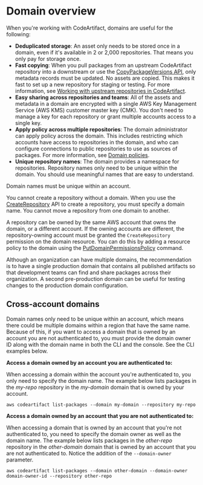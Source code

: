 # Domain overview<a name="domain-overview"></a>

When you're working with CodeArtifact, domains are useful for the following: 
+  **Deduplicated storage**: An asset only needs to be stored once in a domain, even if it's available in 2 or 2,000 repositories\. That means you only pay for storage once\.
+  **Fast copying**: When you pull packages from an upstream CodeArtifact repository into a downstream or use the [CopyPackageVersions API](copy-package.md), only metadata records must be updated\. No assets are copied\. This makes it fast to set up a new repository for staging or testing\. For more information, see [Working with upstream repositories in CodeArtifact](repos-upstream.md)\.
+  **Easy sharing across repositories and teams**: All of the assets and metadata in a domain are encrypted with a single AWS Key Management Service \(AWS KMS\) customer master key \(CMK\)\. You don't need to manage a key for each repository or grant multiple accounts access to a single key\.
+  **Apply policy across multiple repositories**: The domain administrator can apply policy across the domain\. This includes restricting which accounts have access to repositories in the domain, and who can configure connections to public repositories to use as sources of packages\. For more information, see [Domain policies](domain-policies.md)\.
+  **Unique repository names**: The domain provides a namespace for repositories\. Repository names only need to be unique within the domain\. You should use meaningful names that are easy to understand\.

Domain names must be unique within an account\.

You cannot create a repository without a domain\. When you use the [CreateRepository](create-repo.md) API to create a repository, you must specify a domain name\. You cannot move a repository from one domain to another\.

A repository can be owned by the same AWS account that owns the domain, or a different account\. If the owning accounts are different, the repository\-owning account must be granted the `CreateRepository` permission on the domain resource\. You can do this by adding a resource policy to the domain using the [PutDomainPermissionsPolicy](domain-policies.md#set-domain-policy) command\.

Although an organization can have multiple domains, the recommendation is to have a single production domain that contains all published artifacts so that development teams can find and share packages across their organization\. A second pre\-production domain can be useful for testing changes to the production domain configuration\.

## Cross\-account domains<a name="domain-overview-cross-account"></a>

Domain names only need to be unique within an account, which means there could be multiple domains within a region that have the same name\. Because of this, if you want to access a domain that is owned by an account you are not authenticated to, you must provide the domain owner ID along with the domain name in both the CLI and the console\. See the CLI examples below\.

**Access a domain owned by an account you are authenticated to:**

When accessing a domain within the account you're authenticated to, you only need to specify the domain name\. The example below lists packages in the *my\-repo* repository in the *my\-domain* domain that is owned by your account\.

```
aws codeartifact list-packages --domain my-domain --repository my-repo
```

**Access a domain owned by an account that you are not authenticated to:**

When accessing a domain that is owned by an account that you're not authenticated to, you need to specify the domain owner as well as the domain name\. The example below lists packages in the *other\-repo* repository in the *other\-domain* domain that is owned by an account that you are not authenticated to\. Notice the addition of the `--domain-owner` parameter\.

```
aws codeartifact list-packages --domain other-domain --domain-owner domain-owner-id --repository other-repo
```